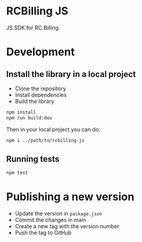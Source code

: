# RCBilling JS

JS SDK for RC Billing.

# Development

## Install the library in a local project

- Clone the repository
- Install dependencies
- Build the library

```bash
npm install
npm run build:dev
```

Then in your local project you can do:

```bash
npm i ../path/to/rcbilling-js
```

## Running tests

```bash
npm test
```

# Publishing a new version

- Update the version in `package.json`
- Commit the changes in main
- Create a new tag with the version number
- Push the tag to GitHub
